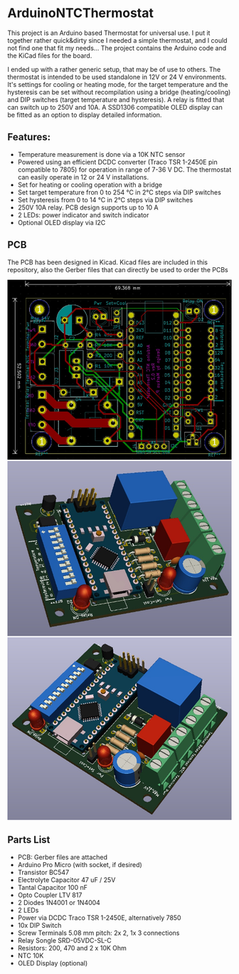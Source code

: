 # ArduinoNTCThermostat
This project is an Arduino based Thermostat for universal use. I put it together rather quick&dirty since I needed a simple thermostat, and I could not find one that fit my needs...
The project contains the Arduino code and the KiCad files for the board.

I ended up with a rather generic setup, that may be of use to others. The thermostat is intended to be used standalone in 12V or 24 V environments. It's settings for cooling or heating mode, for the target temperature and the hysteresis can be set without recompilation using a bridge (heating/cooling) and DIP switches (target temperature and hysteresis). A relay is fitted that can switch up to 250V and 10A.
A SSD1306 compatible OLED display can be fitted as an option to display detailed information.

## Features:
- Temperature measurement is done via a 10K NTC sensor
- Powered using an efficient DCDC converter (Traco TSR 1-2450E pin compatible to 7805) for operation in range of 7-36 V DC. The thermostat can easily operate in 12 or 24 V installations.
- Set for heating or cooling operation with a bridge
- Set target temperature fron 0 to 254 °C in 2°C steps via DIP switches
- Set hysteresis from 0 to 14 °C in 2°C steps via DIP switches
- 250V 10A relay. PCB design supports up to 10 A
- 2 LEDs: power indicator and switch indicator
- Optional OLED display via I2C

## PCB
The PCB has been designed in Kicad. Kicad files are included in this repository, also the Gerber files that can directly be used to order the PCBs

![PCB](https://github.com/88markus88/ArduinoNTCThermostat/blob/main/Pictures/ArduinoNTCThermostat%20V0.2%20PCB.jpg)
![PCB](https://github.com/88markus88/ArduinoNTCThermostat/blob/main/Pictures/ArduinoNTCThermostat%20V0.2%203D-1.jpg)
![PCB](https://github.com/88markus88/ArduinoNTCThermostat/blob/main/Pictures/ArduinoNTCThermostat%20V0.2%203D-2.jpg)

## Parts List
- PCB: Gerber files are attached
- Arduino Pro Micro (with socket, if desired)
- Transistor BC547
- Electrolyte Capacitor 47 uF / 25V
- Tantal Capacitor 100 nF
- Opto Coupler LTV 817
- 2 Diodes 1N4001 or 1N4004
- 2 LEDs
- Power via DCDC  Traco TSR 1-2450E, alternatively 7850
- 10x DIP Switch
- Screw Terminals 5.08 mm pitch: 2x 2, 1x 3 connections
- Relay Songle SRD-05VDC-SL-C
- Resistors: 200, 470 and 2 x 10K Ohm
- NTC 10K
- OLED Display (optional)
